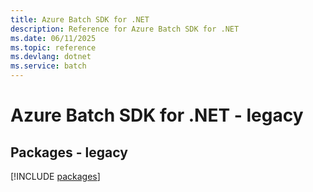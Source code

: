 ```yaml
---
title: Azure Batch SDK for .NET
description: Reference for Azure Batch SDK for .NET
ms.date: 06/11/2025
ms.topic: reference
ms.devlang: dotnet
ms.service: batch
---
```

# Azure Batch SDK for .NET - legacy
## Packages - legacy
[!INCLUDE [packages](batch-index.md)]